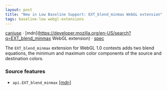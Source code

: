 ```yaml
---
layout: post
title: "New in Low Baseline Support: EXT_blend_minmax WebGL extension"
tags: baseline-low webgl-extensions
---
```


[caniuse](https://caniuse.com/?search=ext-blend-minmax) · [mdn](https://developer.mozilla.org/en-US/search?q=EXT_blend_minmax WebGL extension) · [spec](https://registry.khronos.org/webgl/extensions/EXT_blend_minmax/)

The `EXT_blend_minmax` extension for WebGL 1.0 contexts adds two blend equations, the minimum and maximum color components of the source and destination colors.

### Source features

- ``api.EXT_blend_minmax`` [[mdn]](https://developer.mozilla.org/en-US/search?q=api.EXT_blend_minmax)
